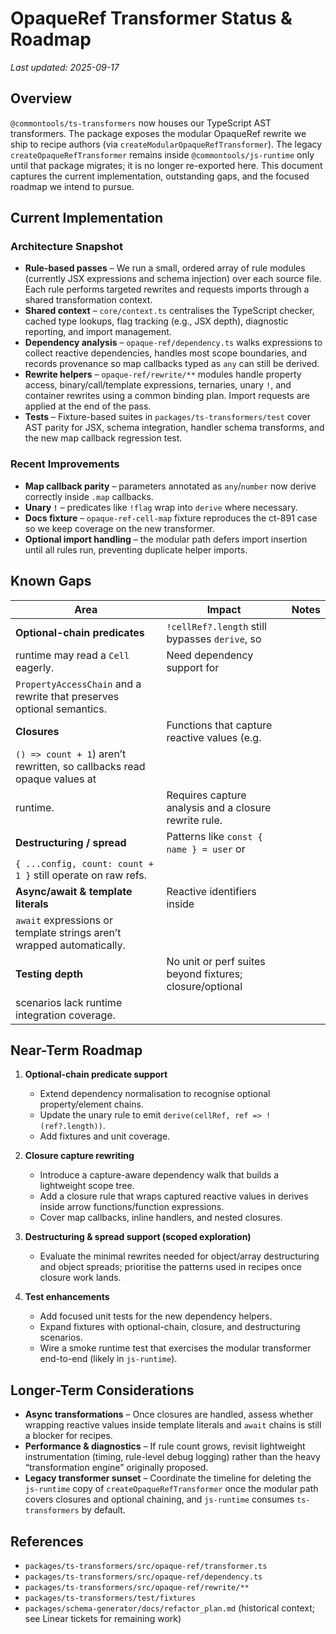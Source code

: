 # OpaqueRef Transformer Status & Roadmap

_Last updated: 2025-09-17_

## Overview

`@commontools/ts-transformers` now houses our TypeScript AST transformers. The
package exposes the modular OpaqueRef rewrite we ship to recipe authors (via
`createModularOpaqueRefTransformer`). The legacy `createOpaqueRefTransformer`
remains inside `@commontools/js-runtime` only until that package migrates; it is
no longer re-exported here. This document captures the current implementation,
outstanding gaps, and the focused roadmap we intend to pursue.

## Current Implementation

### Architecture Snapshot

- **Rule-based passes** – We run a small, ordered array of rule modules
  (currently JSX expressions and schema injection) over each source file. Each
  rule performs targeted rewrites and requests imports through a shared
  transformation context.
- **Shared context** – `core/context.ts` centralises the TypeScript checker,
  cached type lookups, flag tracking (e.g., JSX depth), diagnostic reporting,
  and import management.
- **Dependency analysis** – `opaque-ref/dependency.ts` walks expressions to
  collect reactive dependencies, handles most scope boundaries, and records
  provenance so map callbacks typed as `any` can still be derived.
- **Rewrite helpers** – `opaque-ref/rewrite/**` modules handle property access,
  binary/call/template expressions, ternaries, unary `!`, and container rewrites
  using a common binding plan. Import requests are applied at the end of the
  pass.
- **Tests** – Fixture-based suites in `packages/ts-transformers/test` cover AST
  parity for JSX, schema integration, handler schema transforms, and the new map
  callback regression test.

### Recent Improvements

- **Map callback parity** – parameters annotated as `any`/`number` now derive
  correctly inside `.map` callbacks.
- **Unary `!`** – predicates like `!flag` wrap into `derive` where necessary.
- **Docs fixture** – `opaque-ref-cell-map` fixture reproduces the ct-891 case so
  we keep coverage on the new transformer.
- **Optional import handling** – the modular path defers import insertion until
  all rules run, preventing duplicate helper imports.

## Known Gaps

| Area                                                                    | Impact                                                   | Notes |
| ----------------------------------------------------------------------- | -------------------------------------------------------- | ----- |
| **Optional-chain predicates**                                           | `!cellRef?.length` still bypasses `derive`, so           |       |
| runtime may read a `Cell` eagerly.                                      | Need dependency support for                              |       |
| `PropertyAccessChain` and a rewrite that preserves optional semantics.  |                                                          |       |
| **Closures**                                                            | Functions that capture reactive values (e.g.             |       |
| `() => count + 1`) aren’t rewritten, so callbacks read opaque values at |                                                          |       |
| runtime.                                                                | Requires capture analysis and a closure rewrite rule.    |       |
| **Destructuring / spread**                                              | Patterns like `const { name } = user` or                 |       |
| `{ ...config, count: count + 1 }` still operate on raw refs.            |                                                          |       |
| **Async/await & template literals**                                     | Reactive identifiers inside                              |       |
| `await` expressions or template strings aren’t wrapped automatically.   |                                                          |       |
| **Testing depth**                                                       | No unit or perf suites beyond fixtures; closure/optional |       |
| scenarios lack runtime integration coverage.                            |                                                          |       |

## Near-Term Roadmap

1. **Optional-chain predicate support**
   - Extend dependency normalisation to recognise optional property/element
     chains.
   - Update the unary rule to emit `derive(cellRef, ref => !(ref?.length))`.
   - Add fixtures and unit coverage.

2. **Closure capture rewriting**
   - Introduce a capture-aware dependency walk that builds a lightweight scope
     tree.
   - Add a closure rule that wraps captured reactive values in derives inside
     arrow functions/function expressions.
   - Cover map callbacks, inline handlers, and nested closures.

3. **Destructuring & spread support (scoped exploration)**
   - Evaluate the minimal rewrites needed for object/array destructuring and
     object spreads; prioritise the patterns used in recipes once closure work
     lands.

4. **Test enhancements**
   - Add focused unit tests for the new dependency helpers.
   - Expand fixtures with optional-chain, closure, and destructuring scenarios.
   - Wire a smoke runtime test that exercises the modular transformer end-to-end
     (likely in `js-runtime`).

## Longer-Term Considerations

- **Async transformations** – Once closures are handled, assess whether wrapping
  reactive values inside template literals and `await` chains is still a blocker
  for recipes.
- **Performance & diagnostics** – If rule count grows, revisit lightweight
  instrumentation (timing, rule-level debug logging) rather than the heavy
  “transformation engine” originally proposed.
- **Legacy transformer sunset** – Coordinate the timeline for deleting the
  `js-runtime` copy of `createOpaqueRefTransformer` once the modular path covers
  closures and optional chaining, and `js-runtime` consumes `ts-transformers` by
  default.

## References

- `packages/ts-transformers/src/opaque-ref/transformer.ts`
- `packages/ts-transformers/src/opaque-ref/dependency.ts`
- `packages/ts-transformers/src/opaque-ref/rewrite/**`
- `packages/ts-transformers/test/fixtures`
- `packages/schema-generator/docs/refactor_plan.md` (historical context; see
  Linear tickets for remaining work)
